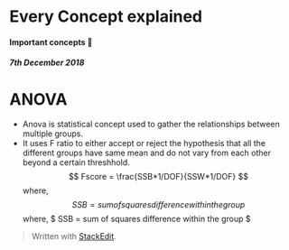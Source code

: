 
# Every Concept explained

#### Important concepts :thought_balloon: 

##### 7th December 2018

# ANOVA
- Anova is statistical concept used to gather the relationships between multiple groups. 
- It uses F ratio to either accept or reject the hypothesis that all the different groups have same mean and do not vary from each other beyond a certain threshhold.
$$ Fscore = \frac{SSB*1/DOF}{SSW*1/DOF} $$
where, $$ SSB = sum of squares difference within the group $$
where, $ SSB = sum of squares difference within the group $



> Written with [StackEdit](https://stackedit.io/).
<!--stackedit_data:
eyJoaXN0b3J5IjpbMjAzMTI5NTcwNCw1NDg1OTkzMjksODgyNz
U4NTUyXX0=
-->